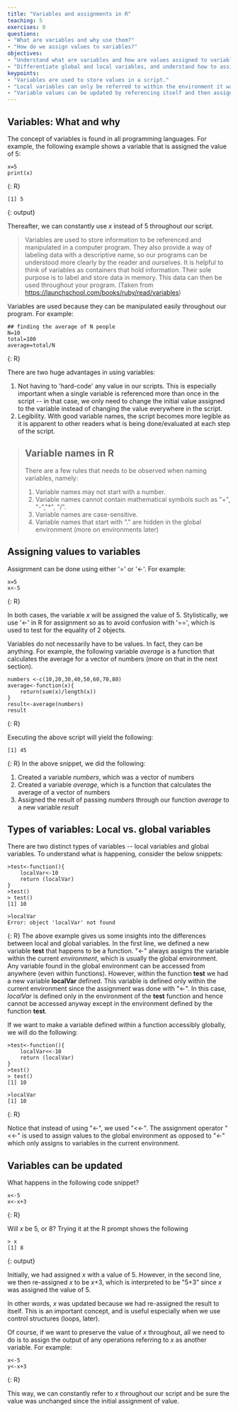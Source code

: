 ```yaml
---
title: "Variables and assignments in R"
teaching: 5
exercises: 0
questions:
- "What are variables and why use them?" 
- "How do we assign values to variables?" 
objectives:
- "Understand what are variables and how are values assigned to variables."
- "Differentiate global and local variables, and understand how to assign a variable within a function as a global variable." 
keypoints:
- "Variables are used to store values in a script." 
- "Local variables can only be referred to within the environment it was found in, while global environments can be referred to anywhere." 
- "Variable values can be updated by referencing itself and then assigning the new value to itself." 
---
```

## Variables: What and why
The concept of variables is found in all programming languages. For example, the following example shows a variable that is assigned the value of 5: 

~~~
x=5
print(x) 
~~~
{: R} 

~~~
[1] 5
~~~
{: output}

Thereafter, we can constantly use *x* instead of 5 throughout our script. 

> Variables are used to store information to be referenced and  manipulated in a computer program. They also provide a way of labeling data with a descriptive name, so our programs can be understood more clearly by the reader and ourselves. It is helpful to think of variables as containers that hold information. Their sole purpose is to label and store data in memory. This data can then be used throughout your program. (Taken from https://launchschool.com/books/ruby/read/variables)

Variables are used because they can be manipulated easily throughout our program. For example: 

~~~
## finding the average of N people
N=10
total=100
average=total/N 
~~~
{: R}

There are two huge advantages in using variables: 

1.  Not having to 'hard-code' any value in our scripts. This is especially important when a single variable is referenced more than once in the script -- in that case, we only need to change the initial value assigned to the variable instead of changing the value everywhere in the script.
2. Legibility. With good variable names, the script becomes more legible as it is apparent to other readers what is being done/evaluated at each step of the script. 

>## Variable names in R
>
> There are a few rules that needs to be observed when naming variables, namely:
>
>1. Variable names may not start with a number.
>2. Variable names cannot contain mathematical symbols such as "+", "-","*", "/".
>3. Variable names are case-sensitive.
>4. Variable names that start with "." are hidden in the global environment (more on environments later)

## Assigning values to variables
Assignment can be done using either '=' or '<-'. For example: 

~~~
x=5
x<-5
~~~
{: R}

In both cases, the variable *x* will be assigned the value of 5. Stylistically, we use '<-' in R for assignment so as to avoid confusion with '==', which is used to test for the equality of 2 objects. 

Variables do not necessarily have to be values. In fact, they can be anything. For example, the following variable *average* is a function that calculates the average for a vector of numbers (more on that in the next section). 

~~~
numbers <-c(10,20,30,40,50,60,70,80)
average<-function(x){
	return(sum(x)/length(x))
}
result<-average(numbers)
result
~~~
{: R}

Executing the above script will yield the following: 

~~~
[1] 45
~~~
{: R}
In the above snippet, we did the following: 
1. Created a variable *numbers*, which was a vector of numbers
2. Created a variable *average*, which is a function that calculates the average of a vector of numbers
3. Assigned the result of passing *numbers* through our function *average* to a new variable *result*

## Types of variables: Local vs. global variables 
There are two distinct types of variables -- local variables and global variables.  To understand what is happening, consider the below snippets: 

~~~
>test<-function(){
	localVar<-10
	return (localVar)
}
>test()
> test()
[1] 10

>localVar
Error: object 'localVar' not found
~~~
{: R}
The above example gives us some insights into the differences between local and global variables. In the first line, we defined a new variable **test** that happens to be a function. "<-" always assigns the variable within the current *environment*, which is usually the global environment. Any variable found in the global environment can be accessed from anywhere (even within functions). However, within the function **test** we had a new variable **localVar** defined. This variable is defined only within the current environment since the assignment was done with "<-". In this case, *localVar* is defined only in the environment of the **test** function and hence cannot be accessed anyway except in the environment defined by the function **test**. 

If we want to make a variable defined within a function accessibly globally, we will do the following: 

~~~
>test<-function(){
	localVar<<-10
	return (localVar)
}
>test()
> test()
[1] 10

>localVar
[1] 10
~~~
{: R}

Notice that instead of using "<-", we used "<<-". The assignment operator "<<-" is used to assign values to the global environment as opposed to "<-" which only assigns to variables in the current environment.

## Variables can be updated 
What happens in the following code snippet? 

~~~
x<-5
x<-x+3
~~~
{: R}

Will *x* be 5, or 8? Trying it at the R prompt shows the following

~~~
> x
[1] 8
~~~
{: output}

Initially, we had assigned *x* with a value of 5. However, in the second line, we then re-assigned *x* to be *x*+3, which is interpreted to be "5+3" since *x* was assigned the value of 5. 

In other words, *x* was updated because we had re-assigned the result to itself. This is an important concept, and is useful especially when we use control structures (loops, later). 

Of course, if we want to preserve the value of *x* throughout, all we need to do is to assign the output of any operations referring to *x* as another variable.  For example: 

~~~
x<-5
y<-x+3 
~~~
{: R}

This way, we can constantly refer to *x* throughout our script and be sure the value was unchanged since the initial assignment of value. 
